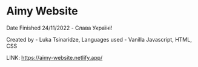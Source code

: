 # Aimy Website

Date Finished 24/11/2022 - Слава Україні!

Created by - Luka Tsinaridze, Languages used - Vanilla Javascript, HTML, CSS

LINK: https://aimy-website.netlify.app/
